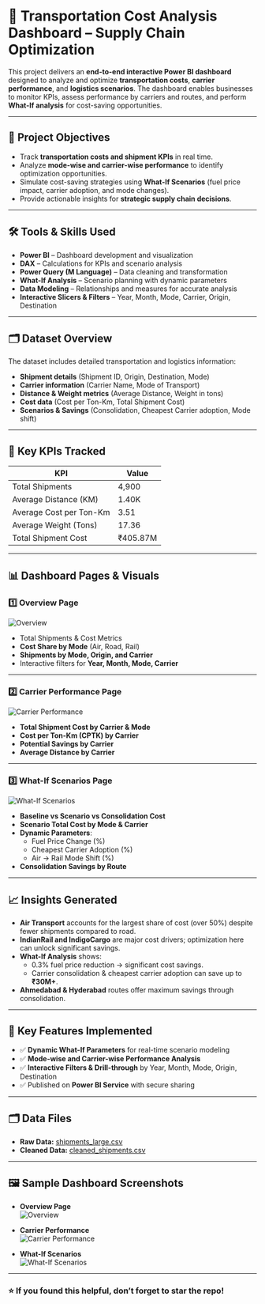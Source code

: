 # 🚛 Transportation Cost Analysis Dashboard – Supply Chain Optimization

This project delivers an **end-to-end interactive Power BI dashboard** designed to analyze and optimize **transportation costs**, **carrier performance**, and **logistics scenarios**. The dashboard enables businesses to monitor KPIs, assess performance by carriers and routes, and perform **What-If analysis** for cost-saving opportunities.

---

## 🎯 Project Objectives

- Track **transportation costs and shipment KPIs** in real time.
- Analyze **mode-wise and carrier-wise performance** to identify optimization opportunities.
- Simulate cost-saving strategies using **What-If Scenarios** (fuel price impact, carrier adoption, and mode changes).
- Provide actionable insights for **strategic supply chain decisions**.

---

## 🛠 Tools & Skills Used

- **Power BI** – Dashboard development and visualization
- **DAX** – Calculations for KPIs and scenario analysis
- **Power Query (M Language)** – Data cleaning and transformation
- **What-If Analysis** – Scenario planning with dynamic parameters
- **Data Modeling** – Relationships and measures for accurate analysis
- **Interactive Slicers & Filters** – Year, Month, Mode, Carrier, Origin, Destination

---

## 🗂 Dataset Overview

The dataset includes detailed transportation and logistics information:

- **Shipment details** (Shipment ID, Origin, Destination, Mode)
- **Carrier information** (Carrier Name, Mode of Transport)
- **Distance & Weight metrics** (Average Distance, Weight in tons)
- **Cost data** (Cost per Ton-Km, Total Shipment Cost)
- **Scenarios & Savings** (Consolidation, Cheapest Carrier adoption, Mode shift)

---

## 📌 Key KPIs Tracked

| KPI                            | Value       |
|--------------------------------|------------|
| Total Shipments               | 4,900      |
| Average Distance (KM)         | 1.40K      |
| Average Cost per Ton-Km       | 3.51       |
| Average Weight (Tons)         | 17.36      |
| Total Shipment Cost           | ₹405.87M   |

---

## 📊 Dashboard Pages & Visuals

### **1️⃣ Overview Page**  
![Overview](image/overview.png)

- Total Shipments & Cost Metrics
- **Cost Share by Mode** (Air, Road, Rail)
- **Shipments by Mode, Origin, and Carrier**
- Interactive filters for **Year, Month, Mode, Carrier**

---

### **2️⃣ Carrier Performance Page**  
![Carrier Performance](image/carrier_performance.png)

- **Total Shipment Cost by Carrier & Mode**
- **Cost per Ton-Km (CPTK) by Carrier**
- **Potential Savings by Carrier**
- **Average Distance by Carrier**

---

### **3️⃣ What-If Scenarios Page**  
![What-If Scenarios](image/what_if_scenarios.png)

- **Baseline vs Scenario vs Consolidation Cost**
- **Scenario Total Cost by Mode & Carrier**
- **Dynamic Parameters**:
    - Fuel Price Change (%)
    - Cheapest Carrier Adoption (%)
    - Air → Rail Mode Shift (%)
- **Consolidation Savings by Route**

---

## 📈 Insights Generated

- **Air Transport** accounts for the largest share of cost (over 50%) despite fewer shipments compared to road.
- **IndianRail and IndigoCargo** are major cost drivers; optimization here can unlock significant savings.
- **What-If Analysis** shows:
    - 0.3% fuel price reduction → significant cost savings.
    - Carrier consolidation & cheapest carrier adoption can save up to **₹30M+**.
- **Ahmedabad & Hyderabad** routes offer maximum savings through consolidation.

---

## 🚀 Key Features Implemented

- ✅ **Dynamic What-If Parameters** for real-time scenario modeling  
- ✅ **Mode-wise and Carrier-wise Performance Analysis**  
- ✅ **Interactive Filters & Drill-through** by Year, Month, Mode, Origin, Destination  
- ✅ Published on **Power BI Service** with secure sharing  

---

## 🗂 Data Files

- **Raw Data:** [shipments_large.csv](dataset/shipments_large.csv)  
- **Cleaned Data:** [cleaned_shipments.csv](dataset/cleaned_shipments.csv)  

---


## 🖼 Sample Dashboard Screenshots

- **Overview Page**  
![Overview](image/overview.png)

- **Carrier Performance**  
![Carrier Performance](image/carrier_performance.png)

- **What-If Scenarios**  
![What-If Scenarios](image/what_if_scenarios.png)

---



### ⭐ If you found this helpful, don’t forget to **star the repo**!


